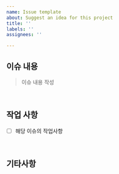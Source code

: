 ```yaml
---
name: Issue template
about: Suggest an idea for this project
title: ''
labels: ''
assignees: ''

---
```


##  이슈 내용

> 이슈 내용 작성

<br>

##  작업 사항

- [ ] 해당 이슈의 작업사항

<br>

## 기타사항

<br>
